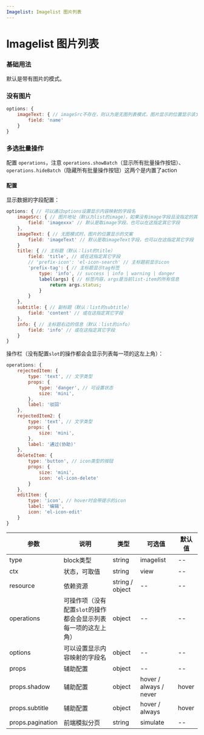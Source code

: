 ```yaml
---
Imagelist: Imagelist 图片列表
---
```

# Imagelist 图片列表

### 基础用法

默认是带有图片的模式。

<ClientOnly>
<block-imagelist-demo blockName="imagelist1" onlineDemo="https://codepen.io/w3cmark/pen/RwbEgOZ"/>
</ClientOnly>

### 没有图片

```js
options: {
    imageText: { // imageSrc不存在，则认为是无图列表模式，图片显示的位置显示该文案
        field: 'name'
    }
}
```
<ClientOnly>
<block-imagelist-demo blockName="imagelist2" onlineDemo="https://codepen.io/w3cmark/pen/OJLrgGv"/>
</ClientOnly>

### 多选批量操作

配置 `operations`，注意 `operations.showBatch`（显示所有批量操作按钮）、`operations.hideBatch`（隐藏所有批量操作按钮）这两个是内置了action

<ClientOnly>
<block-imagelist-demo blockName="imagelist3" onlineDemo="https://codepen.io/w3cmark/pen/gOYEGjJ"/>
</ClientOnly>

#### 配置

显示数据的字段配置：
```js
options: { // 可以通过options设置显示内容映射的字段名
    imageSrc: { // 图片地址（默认为list的image），如果没有image字段且没指定的其它字段，则认为是无图列表模式
        field: 'imagexxx' // 默认是取image字段，也可以在这指定其它字段
    },
    imageText: { // 无图模式时，图片的位置显示的文案
        field: 'imageText' // 默认是取imageText字段，也可以在这指定其它字段
    }
    title: { // 主标题（默认：list的title）
        field: 'title', // 或在这指定其它字段
        // 'prefix-icon': 'el-icon-search' // 主标题前显示icon
        'prefix-tag': { // 主标题显示tag标签
            type: 'info', // success | info | warning | danger
            label(args) { // 标签内容，args是当前list-item的所有信息
                return args.status;
            }
        }
    },
    subtitle: { // 副标题（默认：list的subtitle）
        field: 'content' // 或在这指定其它字段
    },
    info: { // 主标题右边的信息（默认：list的info）
        field: 'info' // 或在这指定其它字段
    }
}
```
操作栏（没有配置`slot`的操作都会会显示列表每一项的这左上角）：
```js
operations: {
    rejectedItem: {
        type: 'text', // 文字类型
        props: {
            type: 'danger', // 可设置状态
            size: 'mini',
        },
        label: '驳回'
    },
    rejectedItem2: {
        type: 'text', // 文字类型
        props: {
            size: 'mini',
        },
        label: '通过(协助)'
    },
    deleteItem: {
        type: 'button', // icon类型的按钮
        props: {
            size: 'mini',
            icon: 'el-icon-delete'
        }
    },
    editItem: {
        type: 'icon', // hover时会带提示的icon
        label: '编辑',
        icon: 'el-icon-edit'
    }
}
```

| 参数 | 说明 | 类型 | 可选值 | 默认值
| -- | -- | -- | -- | --
| type | block类型 | string | imagelist | -- 
| ctx | 状态，可取值 | string | view | -- 
| resource | 依赖资源 | string / object | -- | -- 
| operations | 可操作项（没有配置`slot`的操作都会会显示列表每一项的这左上角） | object | -- | -- 
| options | 可以设置显示内容映射的字段名 | object | -- | -- 
| props | 辅助配置 | object | -- | -- 
| props.shadow | 辅助配置 | object | hover / always / never | hover
| props.subtitle | 辅助配置 | object | hover / always | hover
| props.pagination | 前端模拟分页 | string | simulate | --
